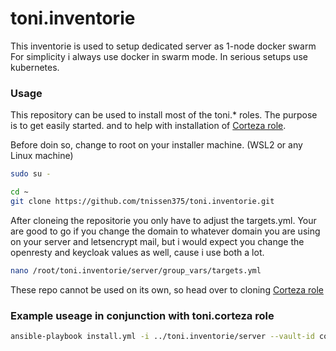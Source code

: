 # toni.inventorie
This inventorie is used to setup dedicated server as 1-node docker swarm
For simplicity i always use docker in swarm mode. In serious setups use kubernetes.

### Usage
This repository can be used to install most of the toni.* roles.
The purpose is to get easily started. and to help with installation of [Corteza role](https://github.com/tnissen375/toni.corteza).

Before doin so, change to root on your installer machine. (WSL2 or any Linux machine)

```bash
sudo su -

cd ~
git clone https://github.com/tnissen375/toni.inventorie.git
```

After cloneing the repositorie you only have to adjust the targets.yml. Your are good to go if you change the domain to whatever domain you are using on your server and letsencrypt mail, but i would expect you change the openresty and keycloak values as well, cause i use both a lot.

```bash
nano /root/toni.inventorie/server/group_vars/targets.yml
```

These repo cannot be used on its own, so head over to cloning [Corteza role](https://github.com/tnissen375/toni.corteza)

### Example useage in conjunction with toni.corteza role
```bash
ansible-playbook install.yml -i ../toni.inventorie/server --vault-id corteza@vault --tags "keycloak, kc_realm" --skip-tags "kc_role" --extra-vars "ansible_ssh_host=<YOUR SERVER IP>"
```